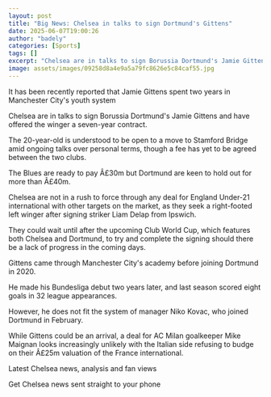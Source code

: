 ```yaml
---
layout: post
title: "Big News: Chelsea in talks to sign Dortmund's Gittens"
date: 2025-06-07T19:00:26
author: "badely"
categories: [Sports]
tags: []
excerpt: "Chelsea are in talks to sign Borussia Dortmund's Jamie Gittens and have offered the winger a seven-year contract."
image: assets/images/09258d8a4e9a5a79fc8626e5c84caf55.jpg
---
```


It has been recently reported that Jamie Gittens spent two years in Manchester City's youth system

Chelsea are in talks to sign Borussia Dortmund's Jamie Gittens and have offered the winger a seven-year contract.

The 20-year-old is understood to be open to a move to Stamford Bridge amid ongoing talks over personal terms, though a fee has yet to be agreed between the two clubs.

The Blues are ready to pay Â£30m but Dortmund are keen to hold out for more than Â£40m.

Chelsea are not in a rush to force through any deal for England Under-21 international with other targets on the market, as they seek a right-footed left winger after signing striker Liam Delap from Ipswich.

They could wait until after the upcoming Club World Cup, which features both Chelsea and Dortmund, to try and complete the signing should there be a lack of progress in the coming days.

Gittens came through Manchester City's academy before joining Dortmund in 2020.

He made his Bundesliga debut two years later, and last season scored eight goals in 32 league appearances.

However, he does not fit the system of manager Niko Kovac, who joined Dortmund in February.

While Gittens could be an arrival, a deal for AC Milan goalkeeper Mike Maignan looks increasingly unlikely with the Italian side refusing to budge on their Â£25m valuation of the France international.

Latest Chelsea news, analysis and fan views

Get Chelsea news sent straight to your phone

